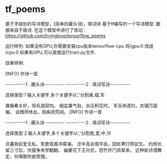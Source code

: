 # tf_poems
基于字级别的写诗模型，[简单的藏头诗]，填词诗
基于tf编写的一个写诗模型. 数据来自于唐诗.
在这个模型中进行了改动：
https://github.com/Irvinglove/tensorflow_poems

运行样列:
如果没有GPU,你需要安装cpu版本tensorflow-cpu 将/gpu:0 改成 /cpu:0
如果有GPU,可以直接运行train.py文件.

效果样例:

[INFO] 作诗一首

----------1 . 藏头诗----------
----------2 . 填词写诗----------

选择类型:1
输入关键字,多个关键字以','分割龚,细,军

龚痛秦关好，将兵道寂均。
细盆兼气劲，水压积花时。
军舌休遗约，衣铺万国催。
会稽师休出，抱疾闭荒祠。
[INFO] 作诗一首

----------1 . 藏头诗----------
----------2 . 填词写诗----------

选择类型:2
输入关键字,多个关键字以','分割我,爱,中,华

旦暮我前爱无私，笙歌鸾阁冷霄澜。
泛中高会南华岳，回处寒灯照驻生。
约雨长留三寸后，伏猿争肯学翻翻。
幽夔花下王孙恋，怨竹开门凤辇来。
近种新诗潜舞定，何堪歌吹欲冥搜。

